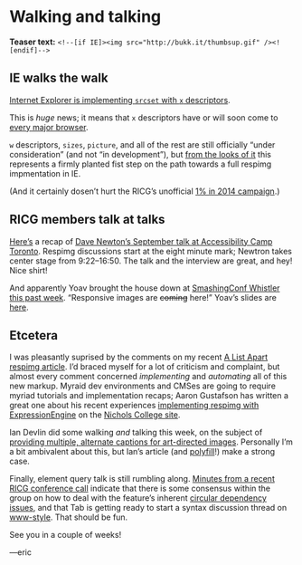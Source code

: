 # Walking and talking

**Teaser text:** `<!--[if IE]><img src="http://bukk.it/thumbsup.gif" /><![endif]-->`

## IE walks the walk

[Internet Explorer is implementing `srcset` with `x` descriptors](http://blogs.msdn.com/b/ie/archive/2014/12/08/status-roadmap-update-srcset-lt-main-gt-element-and-date-inputs-in-development.aspx).

This is *huge* news; it means that `x` descriptors have or will soon come to [every major browser](http://caniuse.com/#feat=srcset).

`w` descriptors, `sizes`, `picture`, and all of the rest are still officially “under consideration” (and not “in development”), but [from the looks of it](https://twitter.com/gregwhitworth/status/542075784014204929) this represents a firmly planted fist step on the path towards a full respimg impmentation in IE.

(And it certainly dosen’t hurt the RICG’s unofficial [1% in 2014 campaign](https://twitter.com/zcorpan/status/542048849641340931).)

## RICG members talk at talks

[Here’s](http://www.ami.ca/AMI-tv/Pages/AMI-Inside.aspx) a recap of [Dave Newton’s September talk at Accessibility Camp Toronto](https://speakerdeck.com/newtron/using-responsive-images-responsibly-performance-and-accessibility). Respimg discussions start at the eight minute mark; Newtron takes center stage from 9:22–16:50. The talk and the interview are great, and hey! Nice shirt!

And apparently Yoav brought the house down at [SmashingConf Whistler this past week](http://smashingconf.com/speakers/yoav-weiss). “Responsive images are <del>coming</del> here!” Yoav’s slides are [here](http://yoavweiss.github.io/smashingconf_whistler/#/).

## Etcetera

I was pleasantly suprised by the comments on my recent [A List Apart respimg article](http://alistapart.com/article/responsive-images-in-practice). I’d braced myself for a lot of criticism and complaint, but almost every comment concerned *implementing* and *automating* all of this new markup. Myraid dev environments and CMSes are going to require myriad tutorials and implementation recaps; Aaron Gustafson has written a great one about his recent experiences [implementing respimg with ExpressionEngine](http://aaron-gustafson.com/notebook/2014/adaptive-images-in-expressionengine-with-ce-image/) on the [Nichols College site](http://www.nichols.edu/).

Ian Devlin did some walking *and* talking this week, on the subject of [providing multiple, alternate captions for art-directed images](http://www.iandevlin.com/blog/2014/12/html5/defining-multiple-captions-and-alt-text-for-responsive-images). Personally I’m a bit ambivalent about this, but Ian’s article (and [ polyfill](https://github.com/iandevlin/picturecaption)!) make a strong case.

Finally, element query talk is still rumbling along. [Minutes from a recent RICG conference call](https://docs.google.com/document/d/1NlJslYLNkmm42EYAXSiA94PIq7t4Bo7EiUA6t2tj7ps/mobilebasic?pli=1) indicate that there is some consensus within the group on how to deal with the feature’s inherent [circular dependency issues](http://www.xanthir.com/b4VG0), and that Tab is getting ready to start a syntax discussion thread on [www-style](http://lists.w3.org/Archives/Public/www-style/). That should be fun.

See you in a couple of weeks!

—eric

